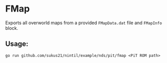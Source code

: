 # FMap

Exports all overworld maps from a provided `FMapData.dat` file and `FMapInfo` block.

## Usage:
`go run github.com/sukus21/nintil/example/nds/pit/fmap <PiT ROM path>`
